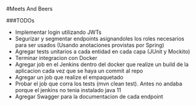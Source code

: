 #Meets And Beers

###TODOs
- Implementar login utilizando JWTs
- Segurizar y segmentar endpoints asignandoles los roles necesarios para ser usados (Usando anotaciones provistas por Spring)
- Agregar tests unitarios a cada entidad en cada capa (JUnit y Mockito)
- Terminar integracion con Docker
- Agregar job en el Jenkins dentro del docker que realize un build de la aplicacion cada vez que se haya un commit al repo
- Agregar un job que realize el empaquetado
- Probar el job que corra los tests (mvn clean test). Antes no andaba porque el jenkins no tenia instalado java 11
- Agregar Swagger para la documentacion de cada endpoint